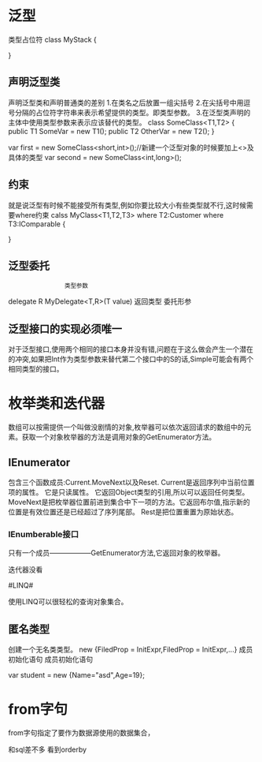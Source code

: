 # 泛型 #
类型占位符
class MyStack <T>
{

}

## 声明泛型类 ##
声明泛型类和声明普通类的差别
1.在类名之后放置一组尖括号
2.在尖括号中用逗号分隔的占位符字符串来表示希望提供的类型。即类型参数。
3.在泛型类声明的主体中使用类型参数来表示应该替代的类型。
class SomeClass<T1,T2>
{
public T1 SomeVar = new T1();
public T2 OtherVar = new T2();
}

var first = new SomeClass<short,int>();//新建一个泛型对象的时候要加上<>及具体的类型
var second = new SomeClass<int,long>();

## 约束 ##
就是说泛型有时候不能接受所有类型,例如你要比较大小有些类型就不行,这时候需要where约束
calss MyClass<T1,T2,T3>
             where T2:Customer
             where T3:IComparable
{

}

## 泛型委托 ##
                    类型参数
delegate R MyDelegate<T,R>(T value)
         返回类型            委托形参


## 泛型接口的实现必须唯一 ##
对于泛型接口,使用两个相同的接口本身并没有错,问题在于这么做会产生一个潜在的冲突,如果把Int作为类型参数来替代第二个接口中的S的话,Simple可能会有两个相同类型的接口。



# 枚举类和迭代器 #

数组可以按需提供一个叫做没剧情的对象,枚举器可以依次返回请求的数组中的元素。获取一个对象枚举器的方法是调用对象的GetEnumerator方法。

## IEnumerator ##
包含三个函数成员:Current.MoveNext以及Reset.
Current是返回序列中当前位置项的属性。
它是只读属性。
它返回Object类型的引用,所以可以返回任何类型。
MoveNext是把枚举器位置前进到集合中下一项的方法。它返回布尔值,指示新的位置是有效位置还是已经超过了序列尾部。
Rest是把位置重置为原始状态。

### IEnumberable接口 ###
只有一个成员——————GetEnumerator方法,它返回对象的枚举器。


迭代器没看


#LINQ#

使用LINQ可以很轻松的查询对象集合。

## 匿名类型 ##
创建一个无名类类型。
new {FiledProp = InitExpr,FiledProp = InitExpr,...}
        成员初始化语句        成员初始化语句

var student = new {Name="asd",Age=19};

# from字句 #
from字句指定了要作为数据源使用的数据集合，



和sql差不多
看到orderby